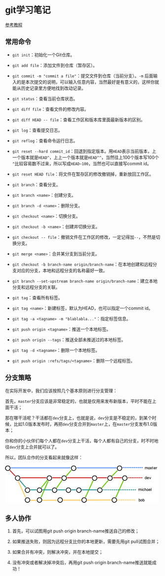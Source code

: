 # git学习笔记

[参考教程](http://www.liaoxuefeng.com/wiki/0013739516305929606dd18361248578c67b8067c8c017b000)

## 常用命令

- `git init`：初始化一个Git仓库。

- `git add file`：添加文件到仓库（暂存区）。

- `git commit -m "commit a file"`：提交文件到仓库（当前分支）。`-m` 后面输入的是本次提交的说明，可以输入任意内容，当然最好是有意义的，这样你就能从历史记录里方便地找到改动记录。

- `git status`：查看当前仓库状态。

- `git diff file`：查看文件的修改内容。

- `git diff HEAD -- file`：查看工作区和版本库里面最新版本的区别。

- `git log`：查看提交日志。

- `git reflog`：查看命令运行日志。

- `git reset --hard commit_id`：回退到指定版本。用`HEAD`表示当前版本，上一个版本就是`HEAD^`，上上一个版本就是`HEAD^^`，当然往上100个版本写100个`^`比较容易数不过来，所以写成`HEAD~100`，当然也可以直接写commit id。

- `git reset HEAD file`：将文件在暂存区的修改撤销掉，重新放回工作区。

- `git branch`：查看分支。

- `git branch <name>`：创建分支。

- `git branch -d <name>`：删除分支。

- `git checkout <name>`：切换分支。

- `git checkout -b <name>`：创建并切换分支。

- `git checkout -- file`：撤销文件在工作区的修改，一定记得加`--`，不然是切换分支。

- `git merge <name>`：合并某分支到当前分支。

- `git checkout -b branch-name origin/branch-name`：在本地创建和远程分支对应的分支，本地和远程分支的名称最好一致。

- `git branch --set-upstream branch-name origin/branch-name`：建立本地分支和远程分支的关联。

- `git tag`：查看所有标签。

- `git tag <name>`：新建标签，默认为HEAD，也可以指定一个commit id。

- `git tag -a <tagname> -m "blablabla..."`：指定标签信息。

- `git push origin <tagname>`：推送一个本地标签。

- `git push origin --tags`：推送全部未推送过的本地标签。

- `git tag -d <tagname>`：删除一个本地标签。

- `git push origin :refs/tags/<tagname>`：删除一个远程标签。

## 分支策略

在实际开发中，我们应该按照几个基本原则进行分支管理：

首先，`master`分支应该是非常稳定的，也就是仅用来发布新版本，平时不能在上面干活；

那在哪干活呢？干活都在`dev`分支上，也就是说，`dev`分支是不稳定的，到某个时候，比如1.0版本发布时，再把`dev`分支合并到`master`上，在`master`分支发布1.0版本；

你和你的小伙伴们每个人都在`dev`分支上干活，每个人都有自己的分支，时不时地往`dev`分支上合并就可以了。

所以，团队合作的分支看起来就像这样：

![分支策略](./cl.png)

## 多人协作

1. 首先，可以试图用git push origin branch-name推送自己的修改；

2. 如果推送失败，则因为远程分支比你的本地更新，需要先用git pull试图合并；

3. 如果合并有冲突，则解决冲突，并在本地提交；

4. 没有冲突或者解决掉冲突后，再用git push origin branch-name推送就能成功！
